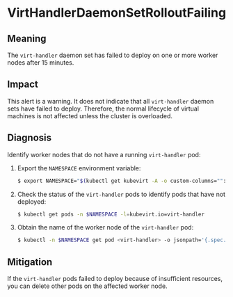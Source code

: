 # VirtHandlerDaemonSetRolloutFailing
<!-- Edited by apinnick, Nov 2022-->

## Meaning

The `virt-handler` daemon set has failed to deploy on one or more worker nodes after 15 minutes.

## Impact

This alert is a warning. It does not indicate that all `virt-handler` daemon sets have failed to deploy. Therefore, the normal lifecycle of virtual machines is not affected unless the cluster is overloaded.

## Diagnosis

Identify worker nodes that do not have a running `virt-handler` pod:

1. Export the `NAMESPACE` environment variable:

   ```bash
   $ export NAMESPACE="$(kubectl get kubevirt -A -o custom-columns="":.metadata.namespace)"
   ```

2. Check the status of the `virt-handler` pods to identify pods that have not deployed:

   ```bash
   $ kubectl get pods -n $NAMESPACE -l=kubevirt.io=virt-handler
   ```

3. Obtain the name of the worker node of the `virt-handler` pod:

   ```bash
   $ kubectl -n $NAMESPACE get pod <virt-handler> -o jsonpath='{.spec.nodeName}'
   ```

## Mitigation

If the `virt-handler` pods failed to deploy because of insufficient resources, you can delete other pods on the affected worker node.
